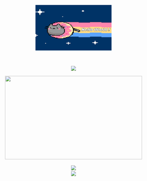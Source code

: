 <div align="center">
 
<img src="Resources/GIFs/Hello_World.gif" style="height: 150px; width:250px;">
 
<br> <br>
<img src="https://badge.mediaplus.ma/darkblue/ohalim">
 
<img src="https://github-readme-stats.vercel.app/api?username=3umi&show_icons=true&theme=tokyonight" style="height: 275px; width:450px;">
<br><br>
<img src="https://img.shields.io/badge/c-%2300599C.svg?style=for-the-badge&logo=c&logoColor=white">
<br>
<img src="https://komarev.com/ghpvc/?username=3umi&&style=flat-square">

</div>
